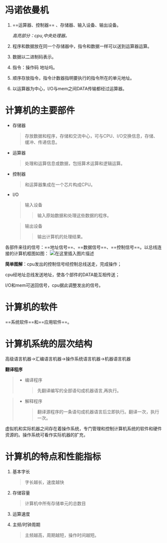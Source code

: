 # 冯诺依曼机

1. ==运算器、控制器==  、存储器、输入设备、输出设备。

   *高亮部分：cpu,中央处理器。*

2. 程序和数据放在同一个存储器中，指令和数据一样可以送到运算器运算。
3. 数据以二进制码表示。
4. 指令：操作码 地址吗。
5. 顺序存放指令，指令计数器指明要执行的指令所在的单元地址。
6. 以运算器为中心，I/O与mem之间DATA传输都经过运算器。

# 计算机的主要部件

- 存储器

  > 存放数据和程序，存储和交流中心，可与CPU、I/O交换信息，存储、缓冲、传递信息。

- 运算器

  > 处理和运算信息或数据，包括算术运算和逻辑运算。

- 控制器

  > 和运算器集成在一个芯片构成CPU。

- I/O

  > 输入设备
  >
  > > 输入原始数据和处理这些数据的程序。

  > 输出设备
  >
  > > 输出计算机的处理结果。

各部件来往的信号：==地址信号==、==数据信号==、==控制信号==。以总线连接的计算机框图如图：
![在这里插入图片描述](https://img-blog.csdnimg.cn/20201119214421850.png?x-oss-process=image/watermark,type_ZmFuZ3poZW5naGVpdGk,shadow_10,text_aHR0cHM6Ly9ibG9nLmNzZG4ubmV0L3dlaXhpbl80NDU3MTg4Ng==,size_16,color_FFFFFF,t_70#pic_center)

**简单图解**：cpu发出的控制信号经控制总线送走，完成操作；

cpu经地址总线发送地址，使各个部件的DATA能互相传送；

I/O和mem可送回信号，cpu据此调整发出的信号。

# 计算机的软件 


==系统软件==和==应用软件==。

# 计算机系统的层次结构

高级语言机器->汇编语言机器->操作系统语言机器->机器语言机器

**翻译程序**

> - 编译程序
>
>   > 先翻译编写的全部语句成机器语言,再执行。

> - 解释程序
>
>   > 翻译源程序的一条语句成机器语言后立即执行。翻译一次，执行一次。

虚拟机和实际机器之间存在着操作系统，专门管理和控制计算机系统的软件和硬件资源的。操作系统可看作实际机器的扩充，

# 计算机的特点和性能指标

1. 基本字长

   > 字长越长，速度越快

2. 存储容量

   > 计算机中所有存储单元的总数目

3. 运算速度

4. 主频/时钟周期

   > 主频越高，周期越短，操作时间越短。
